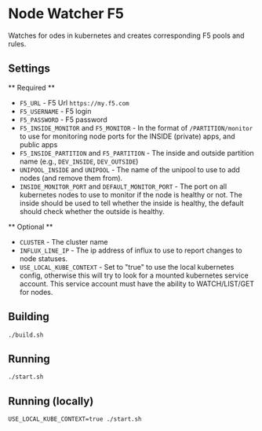 # Node Watcher F5

Watches for odes in kubernetes and creates corresponding F5 pools and rules. 

## Settings

** Required **

* `F5_URL` - F5 Url `https://my.f5.com`
* `F5_USERNAME` - F5 login
* `F5_PASSWORD` - F5 password
* `F5_INSIDE_MONITOR` and `F5_MONITOR` - In the format of `/PARTITION/monitor` to use for monitoring node ports for the INSIDE (private) apps, and public apps
* `F5_INSIDE_PARTITION` and `F5_PARTITION` - The inside and outside partition name (e.g., `DEV_INSIDE`, `DEV_OUTSIDE`)
* `UNIPOOL_INSIDE` and `UNIPOOL` - The name of the unipool to use to add nodes (and remove them from).
* `INSIDE_MONITOR_PORT` and `DEFAULT_MONITOR_PORT` - The port on all kubernetes nodes to use to monitor if the node is healthy or not.  The inside should be used to tell whether the inside is healthy, the default should check whether the outside is healthy.

** Optional **
* `CLUSTER` - The cluster name
* `INFLUX_LINE_IP` - The ip address of influx to use to report changes to node statuses. 
* `USE_LOCAL_KUBE_CONTEXT` - Set to "true" to use the local kubernetes config, otherwise this will try to look for a mounted kubernetes service account. This service account must have the ability to WATCH/LIST/GET for nodes.

## Building

```
./build.sh
```

## Running

```
./start.sh
```

## Running (locally)

```
USE_LOCAL_KUBE_CONTEXT=true ./start.sh
```